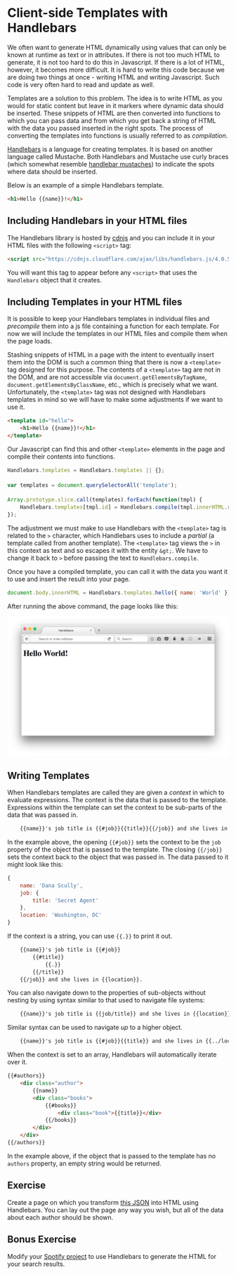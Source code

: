 # Client-side Templates with Handlebars

We often want to generate HTML dynamically using values that can only be known at runtime as text or in attributes. If there is not too much HTML to generate, it is not too hard to do this in Javascript. If there is a lot of HTML, however, it becomes more difficult. It is hard to write this code because we are doing two things at once - writing HTML and writing Javascript. Such code is very often hard to read and update as well.

Templates are a solution to this problem. The idea is to write HTML as you would for static content but leave in it markers where dynamic data should be inserted. These snippets of HTML are then converted into functions to which you can pass data and from which you get back a string of HTML with the data you passed inserted in the right spots. The process of converting the templates into functions is usually referred to as _compilation_.

<a href="http://handlebarsjs.com">Handlebars</a> is a language for creating templates. It is based on another language called Mustache. Both Handlebars and Mustache use curly braces (which somewhat resemble <a href="https://www.google.com/search?q=handlebar+mustache&source=lnms&tbm=isch">handlebar mustaches</a>) to indicate the spots where data should be inserted.

Below is an example of a simple Handlebars template.

```html
<h1>Hello {{name}}!</h1>
```

## Including Handlebars in your HTML files

The Handlebars library is hosted by <a href="http://cdnjs.com">cdnjs</a> and you can include it in your HTML files with the following `<script>` tag:

```html
<script src="https://cdnjs.cloudflare.com/ajax/libs/handlebars.js/4.0.5/handlebars.min.js"></script>
```

You will want this tag to appear before any `<script>` that uses the `Handlebars` object that it creates.

## Including Templates in your HTML files

It is possible to keep your Handlebars templates in individual files and _precompile_ them into a js file containing a function for each template. For now we will include the templates in our HTML files and compile them when the page loads.

Stashing snippets of HTML in a page with the intent to eventually insert them into the DOM is such a common thing that there is now a `<template>` tag designed for this purpose. The contents of a `<template>` tag are not in the DOM, and are not accessible via `document.getElementsByTagName`, `document.getElementsByClassName`,  etc., which is precisely what we want. Unfortunately, the `<template>` tag was not designed with Handlebars templates in mind so we will have to make some adjustments if we want to use it.

```html
<template id="hello">
    <h1>Hello {{name}}!</h1>
</template>
```

Our Javascript can find this and other `<template>` elements in the page and compile their contents into functions.

```js
Handlebars.templates = Handlebars.templates || {};

var templates = document.querySelectorAll('template');

Array.prototype.slice.call(templates).forEach(function(tmpl) {
    Handlebars.templates[tmpl.id] = Handlebars.compile(tmpl.innerHTML.replace(/{{&gt;/g, '{{>'));
});
```

The adjustment we must make to use Handlebars with the `<template>` tag is related to the `>` character, which Handlebars uses to include a _partial_ (a template called from another template). The `<template>` tag views the `>` in this context as text and so escapes it with the entity `&gt;`. We have to change it back to `>` before passing the text to `Handlebars.compile`.

Once you have a compiled template, you can call it with the data you want it to use and insert the result into your page.

```js
document.body.innerHTML = Handlebars.templates.hello({ name: 'World' });
```

After running the above command, the page looks like this:

<img src="helloworld.png">

## Writing Templates

When Handlebars templates are called they are given a _context_ in which to evaluate expressions. The context is the data that is passed to the template. Expressions within the template can set the context to be sub-parts of the data that was passed in.

```HTML
    {{name}}'s job title is {{#job}}{{title}}{{/job}} and she lives in {{location}}.
```

In the example above, the opening `{{#job}}` sets the context to be the `job` property of the object that is passed to the template. The closing `{{/job}}` sets the context back to the object that was passed in. The data passed to it might look like this:

```js
{
    name: 'Dana Scully',
    job: {
        title: 'Secret Agent'
    },
    location: 'Washington, DC'
}
```

If the context is a string, you can use `{{.}}` to print it out.

```HTML
    {{name}}'s job title is {{#job}}
        {{#title}}
            {{.}}
        {{/title}}
    {{/job}} and she lives in {{location}}.
```

You can also navigate down to the properties of sub-objects without nesting by using syntax similar to that used to navigate file systems:

```HTML
    {{name}}'s job title is {{job/title}} and she lives in {{location}}.
```

Similar syntax can be used to navigate _up_ to a higher object.

```HTML
    {{name}}'s job title is {{#job}}{{title}} and she lives in {{../location}}{{/job}}.
```

When the context is set to an array, Handlebars will automatically iterate over it.

```HTML
{{#authors}}
    <div class="author">
        {{name}}
        <div class="books">
            {{#books}}
                <div class="book">{{title}}</div>
            {{/books}}
        </div>
    </div>
{{/authors}}
```

In the example above, if the object that is passed to the template has no `authors` property, an empty string would be returned.

## Exercise

Create a page on which you transform <a href="authors.json">this JSON</a> into HTML using Handlebars. You can lay out the page any way you wish, but all of the data about each author should be shown.

## Bonus Exercise

Modify your <a href="wk3_spotify_search">Spotify project</a> to use Handlebars to generate the HTML for your search results.
